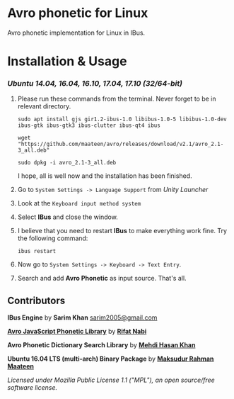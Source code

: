 # Avro phonetic for Linux
Avro phonetic implementation for Linux in IBus.

# Installation & Usage

### *Ubuntu 14.04, 16.04, 16.10, 17.04, 17.10 (32/64-bit)*

 1. Please run these commands from the terminal. Never forget to be in relevant directory.
	```
	sudo apt install gjs gir1.2-ibus-1.0 libibus-1.0-5 libibus-1.0-dev ibus-gtk ibus-gtk3 ibus-clutter ibus-qt4 ibus
	```
	```
	wget "https://github.com/maateen/avro/releases/download/v2.1/avro_2.1-3_all.deb"
	```
	```
	sudo dpkg -i avro_2.1-3_all.deb
	```
	I hope, all is well now and the installation has been finished.

 2. Go to `System Settings -> Language Support` from _Unity Launcher_
 3. Look at the `Keyboard input method system`  
 4. Select __IBus__ and close the window.
 5. I believe that you need to restart __IBus__ to make everything work fine. Try the following command:
	```
	ibus restart
	```

 6. Now go to `System Settings -> Keyboard -> Text Entry`.
 7. Search and add __Avro Phonetic__ as input source. That's all.

## Contributors
 
__IBus Engine__ by __Sarim Khan__ <sarim2005@gmail.com>

[__Avro JavaScript Phonetic Library__](https://github.com/torifat/jsAvroPhonetic) by [__Rifat Nabi__](https://github.com/torifat)

__Avro Phonetic Dictionary Search Library__ by [__Mehdi Hasan Khan__](https://github.com/omicronlab)

__Ubuntu 16.04 LTS (multi-arch) Binary Package__ by [__Maksudur Rahman Maateen__](https://github.com/maateen)

_Licensed under Mozilla Public License 1.1 ("MPL"), an open source/free software license._
